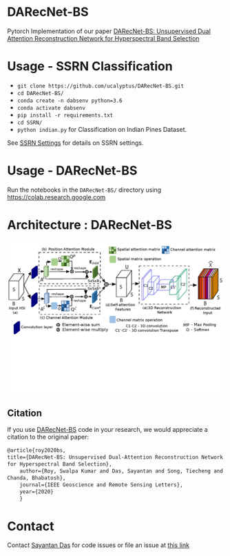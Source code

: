 # DARecNet-BS
Pytorch Implementation of our paper [DARecNet-BS: Unsupervised Dual Attention  Reconstruction Network for  Hyperspectral Band Selection](https://ieeexplore.ieee.org/document/9164906/)

# Usage - SSRN Classification
- `git clone https://github.com/ucalyptus/DARecNet-BS.git`
- `cd DARecNet-BS/`
- `conda create -n dabsenv python=3.6`
- `conda activate dabsenv`
- `pip install -r requirements.txt`
- `cd SSRN/`
- `python indian.py` for Classification on Indian Pines Dataset.

See [SSRN Settings](https://github.com/ucalyptus/DARecNet-BS/blob/master/SSRN/settings.md) for details on SSRN settings.

# Usage - DARecNet-BS
Run the notebooks in the `DARecNet-BS/` directory using https://colab.research.google.com

# Architecture : DARecNet-BS
![](./readme_files/DABSNet-page-001.jpg)

## Citation

If you use [DARecNet-BS](https://github.com/ucalyptus/DARecNet-BS) code in your research, we would appreciate a citation to the original paper:

	@article{roy2020bs,
    title={DARecNet-BS: Unsupervised Dual-Attention Reconstruction Network for Hyperspectral Band Selection},
		author={Roy, Swalpa Kumar and Das, Sayantan and Song, Tiecheng and Chanda, Bhabatosh},
		journal={IEEE Geoscience and Remote Sensing Letters},
		year={2020}
		}


# Contact
Contact [Sayantan Das](mailto:sdas.codes@gmail.com) for code issues or file an issue at [this link](https://github.com/ucalyptus/DARecNet-BS/issues/new/choose)
